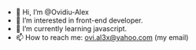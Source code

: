 - 👋 Hi, I’m @Ovidiu-Alex
- 👀 I’m interested in front-end developer.
- 🌱 I’m currently learning javascript.
- 📫 How to reach me: ovi.al3x@yahoo.com (my email)

<!---
OvidiuAl3x/OvidiuAl3x is a ✨ special ✨ repository because its `README.md` (this file) appears on your GitHub profile.
You can click the Preview link to take a look at your changes.
--->
